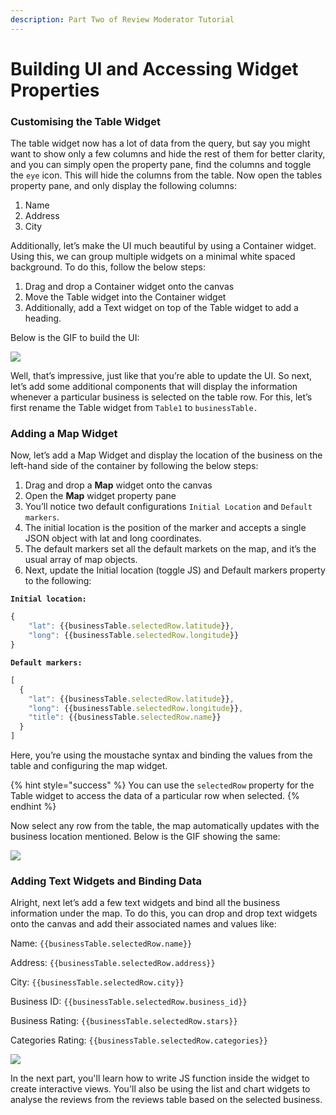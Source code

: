 ```yaml
---
description: Part Two of Review Moderator Tutorial
---
```


# Building UI and Accessing Widget Properties

### Customising the Table Widget

The table widget now has a lot of data from the query, but say you might want to show only a few columns and hide the rest of them for better clarity, and you can simply open the property pane, find the columns and toggle the `eye` icon. This will hide the columns from the table. Now open the tables property pane, and only display the following columns:

1. Name
2. Address
3. City

Additionally, let’s make the UI much beautiful by using a Container widget. Using this, we can group multiple widgets on a minimal white spaced background. To do this, follow the below steps:

1. Drag and drop a Container widget onto the canvas
2. Move the Table widget into the Container widget
3. Additionally, add a Text widget on top of the Table widget to add a heading.

Below is the GIF to build the UI:

![](https://lh5.googleusercontent.com/uavbi64o75sNEAHxGBC7LhBT50q2OXPz6H0z47-Ul9JgHFMy4f07l3EhctQ3F-0-9hyIfbqPXsp0X-fuiot-DwCeewalDbMLr\_WqL6Gx7i9p6VYWo78kqHCLCbqbYPew2repqAE4)

Well, that’s impressive, just like that you’re able to update the UI. So next, let’s add some additional components that will display the information whenever a particular business is selected on the table row. For this, let’s first rename the Table widget from `Table1` to `businessTable.`

### Adding a Map Widget

Now, let’s add a Map Widget and display the location of the business on the left-hand side of the container by following the below steps:

1. Drag and drop a **Map** widget onto the canvas
2. Open the **Map** widget property pane
3. You’ll notice two default configurations `Initial Location` and `Default markers`.
4. The initial location is the position of the marker and accepts a single JSON object with lat and long coordinates.
5. The default markers set all the default markets on the map, and it’s the usual array of map objects.
6. Next, update the Initial location (toggle JS) and Default markers property to the following:

**`Initial location:`**

```javascript
{
    "lat": {{businessTable.selectedRow.latitude}},
    "long": {{businessTable.selectedRow.longitude}}
}
```

**`Default markers:`**

```javascript
[
  {
    "lat": {{businessTable.selectedRow.latitude}},
    "long": {{businessTable.selectedRow.longitude}},
    "title": {{businessTable.selectedRow.name}}
  }
]
```

Here, you’re using the moustache syntax and binding the values from the table and configuring the map widget.

{% hint style="success" %}
You can use the `selectedRow` property for the Table widget to access the data of a particular row when selected.
{% endhint %}

Now select any row from the table, the map automatically updates with the business location mentioned. Below is the GIF showing the same:

![](https://lh4.googleusercontent.com/I5woXYW\_T37FpytigD2VnlsoWfAWqzWThiqV8LW5ed5rRDxelKlcpIXjoBZQpvOc5QVd4nsDL65uOwuArgVlpW21VnQvv9xwljZ5GgCKT6xwX4cyL2k5NrYyc-NbIe7XA6Ug76vp)

### Adding Text Widgets and Binding Data

Alright, next let’s add a few text widgets and bind all the business information under the map. To do this, you can drop and drop text widgets onto the canvas and add their associated names and values like:

Name: `{{businessTable.selectedRow.name}}`

Address: `{{businessTable.selectedRow.address}}`

City: `{{businessTable.selectedRow.city}}`

Business ID: `{{businessTable.selectedRow.business_id}}`

Business Rating: `{{businessTable.selectedRow.stars}}`

Categories Rating: `{{businessTable.selectedRow.categories}}`

![](https://lh6.googleusercontent.com/djLe2OB\_2ReB6rgUXqd9uc8riGkR848FHB98zn7gzrP5eH2fluy3SBrsuisxU2QJ5Iq\_ihhIuwi\_rL01xMmTZwUt8Zxo-NyjQpez1WiJW1lp-IoYgCFyFcuoGqJfV1bfQKYuiGsa)

In the next part, you'll learn how to write JS function inside the widget to create interactive views. You'll also be using the list and chart widgets to analyse the reviews from the reviews table based on the selected business.
